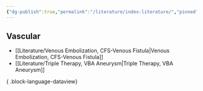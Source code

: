 ```yaml
---
{"dg-publish":true,"permalink":"/literature/index-literature/","pinned":true,"created":"2023-10-19T07:58:24.498-07:00","updated":"2023-11-11T12:02:43.790-08:00"}
---
```


## Vascular

- [[Literature/Venous Embolization, CFS-Venous Fistula\|Venous Embolization, CFS-Venous Fistula]]
- [[Literature/Triple Therapy, VBA Aneurysm\|Triple Therapy, VBA Aneurysm]]

{ .block-language-dataview}